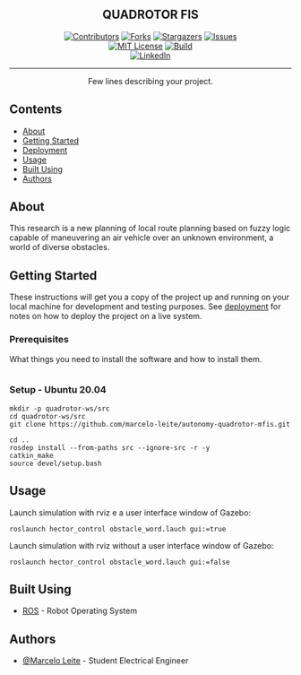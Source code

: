 
<h2 align="center">QUADROTOR FIS</h2>

<div align="center">

[![Contributors][contributors-shield]][contributors-url]
[![Forks][forks-shield]][forks-url]
[![Stargazers][stars-shield]][stars-url]
[![Issues][issues-shield]][issues-url]
<br>
[![MIT License][license-shield]][license-url]
[![Build][build-shield]][license-url]
<br>
[![LinkedIn][linkedin-shield]][linkedin-url]

</div>

---

<p align="center"> Few lines describing your project.
    <br> 
</p>

## Contents

- [About](#about)
- [Getting Started](#getting_started)
- [Deployment](#deployment)
- [Usage](#usage)
- [Built Using](#built_using)
- [Authors](#authors)

## About <a name = "about"></a>

This research is a new planning of local route planning based on fuzzy logic capable of maneuvering an air vehicle over an unknown environment, a world of diverse obstacles.

## Getting Started <a name = "getting_started"></a>

These instructions will get you a copy of the project up and running on your local machine for development and testing purposes. See [deployment](#deployment) for notes on how to deploy the project on a live system.

### Prerequisites

What things you need to install the software and how to install them.

```

```

### Setup - Ubuntu 20.04



```
mkdir -p quadrotor-ws/src
cd quadrotor-ws/src
git clone https://github.com/marcelo-leite/autonomy-quadrotor-mfis.git
```

```
cd ..
rosdep install --from-paths src --ignore-src -r -y
catkin_make
source devel/setup.bash
```


## Usage <a name="usage"></a>


Launch simulation with rviz e a user interface window of Gazebo:
```
roslaunch hector_control obstacle_word.lauch gui:=true
```

Launch simulation with rviz without a user interface window of Gazebo: 
```
roslaunch hector_control obstacle_word.lauch gui:=false
```
## Built Using <a name = "built_using"></a>

- [ROS](https://www.ros.org/) - Robot Operating System


## Authors <a name = "authors"></a>

- [@Marcelo Leite](https://github.com/leite-marcelo) - Student Electrical Engineer






<!-- MARKDOWN LINKS & IMAGES -->
<!-- https://www.markdownguide.org/basic-syntax/#reference-style-links -->
[contributors-shield]: https://img.shields.io/github/contributors/marcelo-leite/autonomy-quadrotor-mfis.svg?style=for-the-badge
[contributors-url]: https://github.com/marcelo-leite/autonomy-quadrotor-mfis/graphs/contributors
[forks-shield]: https://img.shields.io/github/forks/marcelo-leite/autonomy-quadrotor-mfis.svg?style=for-the-badge
[forks-url]: https://github.com/marcelo-leite/autonomy-quadrotor-mfis/network/members
[stars-shield]: https://img.shields.io/github/stars/marcelo-leite/autonomy-quadrotor-mfis.svg?style=for-the-badge
[stars-url]: https://github.com/marcelo-leite/autonomy-quadrotor-mfis/stargazers
[issues-shield]: https://img.shields.io/github/issues/marcelo-leite/autonomy-quadrotor-mfis.svg?style=for-the-badge
[issues-url]: https://github.com/marcelo-leite/autonomy-quadrotor-mfis/issues
[license-shield]: https://img.shields.io/github/license/marcelo-leite/autonomy-quadrotor-mfis.svg?style=for-the-badge
[license-url]: https://github.com/marcelo-leite/autonomy-quadrotor-mfis/LICENSE.txt

[build-shield]: https://img.shields.io/docker/automated/marcelo-leite/autonomy-quadrotor-mfis?style=for-the-badge

[linkedin-shield]: https://img.shields.io/badge/-LinkedIn-black.svg?style=for-the-badge&logo=linkedin&colorB=555
[linkedin-url]: https://www.linkedin.com/in/leite-marcelo



[product-screenshot]: images/screenshot.png
[Next.js]: https://img.shields.io/badge/next.js-000000?style=for-the-badge&logo=nextdotjs&logoColor=white
[Next-url]: https://nextjs.org/
[React.js]: https://img.shields.io/badge/React-20232A?style=for-the-badge&logo=react&logoColor=61DAFB
[React-url]: https://reactjs.org/
